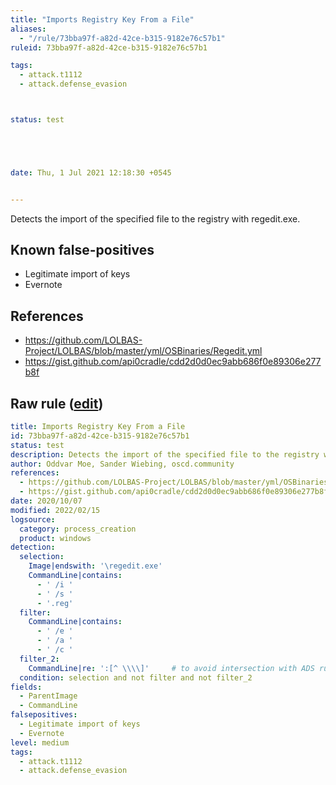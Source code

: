 ```yaml
---
title: "Imports Registry Key From a File"
aliases:
  - "/rule/73bba97f-a82d-42ce-b315-9182e76c57b1"
ruleid: 73bba97f-a82d-42ce-b315-9182e76c57b1

tags:
  - attack.t1112
  - attack.defense_evasion



status: test





date: Thu, 1 Jul 2021 12:18:30 +0545


---
```


Detects the import of the specified file to the registry with regedit.exe.

<!--more-->


## Known false-positives

* Legitimate import of keys
* Evernote



## References

* https://github.com/LOLBAS-Project/LOLBAS/blob/master/yml/OSBinaries/Regedit.yml
* https://gist.github.com/api0cradle/cdd2d0d0ec9abb686f0e89306e277b8f


## Raw rule ([edit](https://github.com/SigmaHQ/sigma/edit/master/rules/windows/process_creation/proc_creation_win_regedit_import_keys.yml))
```yaml
title: Imports Registry Key From a File
id: 73bba97f-a82d-42ce-b315-9182e76c57b1
status: test
description: Detects the import of the specified file to the registry with regedit.exe.
author: Oddvar Moe, Sander Wiebing, oscd.community
references:
  - https://github.com/LOLBAS-Project/LOLBAS/blob/master/yml/OSBinaries/Regedit.yml
  - https://gist.github.com/api0cradle/cdd2d0d0ec9abb686f0e89306e277b8f
date: 2020/10/07
modified: 2022/02/15
logsource:
  category: process_creation
  product: windows
detection:
  selection:
    Image|endswith: '\regedit.exe'
    CommandLine|contains:
      - ' /i '
      - ' /s '
      - '.reg'
  filter:
    CommandLine|contains:
      - ' /e '
      - ' /a '
      - ' /c '
  filter_2:
    CommandLine|re: ':[^ \\\\]'     # to avoid intersection with ADS rule
  condition: selection and not filter and not filter_2
fields:
  - ParentImage
  - CommandLine
falsepositives:
  - Legitimate import of keys
  - Evernote
level: medium
tags:
  - attack.t1112
  - attack.defense_evasion

```
